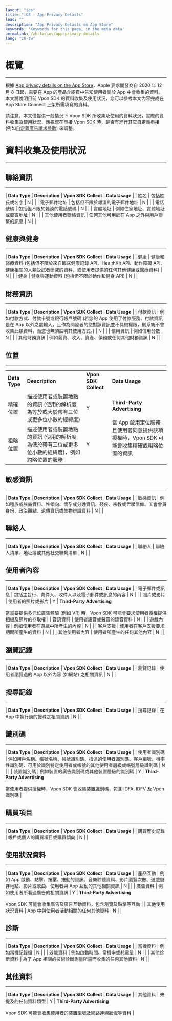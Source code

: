 ```yaml
---
layout: "ios"
title: "iOS - App Privacy Details"
lead: ""
description: "App Privacy Details on App Store"
keywords: 'Keywords for this page, in the meta data'
permalink: /zh-tw/ios/app-privacy-details
lang: "zh-tw"
---
```

# 概覽
---
根據 [App privacy details on the App Store]，Apple 要求開發商自 2020 年 12 月 8 日起，需要在 App 的產品介紹頁中告知使用者關於 App 中會收集的資料。本文將說明目前 Vpon SDK 的資料收集及使用狀況，您可以參考本文內容完成在 App Store Connect 上架所需填寫的資料。

請注意，本文僅提供一般情況下 Vpon SDK 所收集及使用的資料狀況，實際的資料收集及使用狀況，應視您在串接 Vpon SDK 時，是否有進行其它自定義串接 (例如[自定義廣告請求參數]) 來調整。

# 資料收集及使用狀況
---

## 聯絡資訊
---

| <b>Data Type</b> | <b>Description</b> | <b>Vpon SDK Collect</b> | <b>Data Usage</b> |
| 姓名 | 包括姓氏或名字 | N | |
| 電子郵件地址 | 包括但不限於雜湊的電子郵件地址 | N | |
| 電話號碼 | 包括但不限於雜湊的電話號碼 | N | |
| 實體地址 | 例如住家地址、實體地址或郵寄地址 | N | |
| 其他使用者聯絡資訊 | 任何其他可用於在 App 之外與用戶聯繫的訊息 | N | |

## 健康與健身
---

| <b>Data Type</b> | <b>Description</b> | <b>Vpon SDK Collect</b> | <b>Data Usage</b> |
| 健康 | 健康和醫療資料 (包括但不限於來自臨床健康記錄 API、HealthKit API、動作障礙 API、健康相關的人類受試者研究的資料、或使用者提供的任何其他健康或醫療資料) | N | |
| 健身 | 健身與運動資料 (包括但不限於動作和健身 API) | N | |

## 財務資訊
---

| <b>Data Type</b> | <b>Description</b> | <b>Vpon SDK Collect</b> | <b>Data Usage</b> |
| 付款資訊 | 例如付款方式、付款卡號或銀行帳戶號碼 (若您的 App 使用了付款服務、付款資訊是在 App 以外之處輸入，且作為開發者的您對該資訊並不具備權限，則系統不會收集此類資料，而您也無須註明其使用方式。) | N | |
| 信用資訊 | 例如信用分數 | N | |
| 其他財務資訊 | 例如薪資、收入、資產、債務或任何其他財務資訊 | N | |

## 位置
---

<table>
    <tr>
        <td><b>Data Type</b></td> 
        <td><b>Description</b></td>
        <td><b>Vpon SDK Collect</b></td>
        <td><b>Data Usage</b></td> 
   </tr>
    <tr>
        <td >精確位置</td>
        <td >描述使用者或裝置地點的資訊 (使用的解析度為等於或大於帶有三位或更多位小數的經緯度)</td>
        <td >Y</td>
        <td rowspan="2"><b>Third-Party Advertising</b> <br> <br>當 App 啟用定位服務且使用者同意提供該項授權時，Vpon SDK 可能會收集精確或粗略位置的資訊</td>
    </tr>
    <tr>
        <td >粗略位置</td> 
        <td >描述使用者或裝置地點的資訊 (使用的解析度為低於帶有三位或更多位小數的經緯度)，例如約略位置的服務</td>
        <td >Y</td> 
    </tr>
</table>

## 敏感資訊
---

| <b>Data Type</b> | <b>Description</b> | <b>Vpon SDK Collect</b> | <b>Data Usage</b> |
| 敏感資訊 | 例如種族或族裔資料、性傾向、懷孕或分娩資訊、殘疾、宗教或哲學信仰、工會會員身份、政治觀點、遺傳資訊或生物辨識資料 | N | |

## 聯絡人
---

| <b>Data Type</b> | <b>Description</b> | <b>Vpon SDK Collect</b> | <b>Data Usage</b> |
| 聯絡人 | 聯絡人清單、地址簿或其他社交聯繫清單 | N | |

## 使用者內容
---

| <b>Data Type</b> | <b>Description</b> | <b>Vpon SDK Collect</b> | <b>Data Usage</b> |
| 電子郵件或訊息 | 包括主旨行、寄件人、收件人以及電子郵件或訊息的內容 | N | |
| 照片或影片 | 使用者的照片或影片 | Y | <b>Third-Party Advertising</b> <br> <br> 當需要提供多元位廣告體驗 (例如 VR) 時，Vpon SDK 可能會要求使用者授權提供相機及照片的存取權 |
| 音訊資料 | 使用者語音或聲音的錄音資料 | N | |
| 遊戲內容 | 例如使用者在遊戲中所產生的內容 | N | |
| 客戶支援 | 使用者在客戶支援要求期間所產生的資料 | N | |
| 其他使用者內容 | 使用者所產生的任何其他內容 | N | |

## 瀏覽記錄
---

| <b>Data Type</b> | <b>Description</b> | <b>Vpon SDK Collect</b> | <b>Data Usage</b> |
| 瀏覽記錄 | 使用者瀏覽過的 App 以外內容 (如網站) 之相關資訊 | N | |

## 搜尋記錄
---

| <b>Data Type</b> | <b>Description</b> | <b>Vpon SDK Collect</b> | <b>Data Usage</b> |
| 搜尋記錄 | 在 App 中執行過的搜尋之相關資訊 | N | |

## 識別碼
---

| <b>Data Type</b> | <b>Description</b> | <b>Vpon SDK Collect</b> | <b>Data Usage</b> |
| 使用者識別碼 | 例如用戶名稱、帳號名稱、帳號識別碼、指派的使用者識別碼、客戶編號、機率性識別碼、可用於識別特定使用者或帳號的其他使用者層級或帳號層級識別碼 | N | |
| 裝置識別碼 | 例如裝置的廣告識別碼或其他裝置層級的識別碼 | Y | <b>Third-Party Advertising</b> <br> <br> 當使用者提供授權時，Vpon SDK 會收集裝置識別碼，包含 IDFA, IDFV 及 Vpon 識別碼 |

## 購買項目
---

| <b>Data Type</b> | <b>Description</b> | <b>Vpon SDK Collect</b> | <b>Data Usage</b> |
| 購買歷史記錄 | 帳戶或個人的購買項目或購買傾向 | N | |

## 使用狀況資料
---

| <b>Data Type</b> | <b>Description</b> | <b>Vpon SDK Collect</b> | <b>Data Usage</b> |
| 產品互動 | 例如 App 啟動、點擊、按壓、捲動的資訊、音樂聆聽資料、影片瀏覽次數、遊戲儲存地點、影片或歌曲、使用者與 App 互動的其他相關資訊 | N | |
| 廣告資料 | 例如使用者所看過廣告的相關資訊 | Y | <b>Third-Party Advertising</b> <br> <br>Vpon SDK 可能會收集廣告及廣告互動資料，包含瀏覽及點擊等互動 |
| 其他使用狀況資料 | App 中與使用者活動相關的任何其他資料 | N | |

## 診斷
---

| <b>Data Type</b> | <b>Description</b> | <b>Vpon SDK Collect</b> | <b>Data Usage</b> |
| 當機資料 | 例如當機記錄檔 | N | |
| 效能資料 | 例如啟動時間、當機率或耗電量 | N | |
| 其他診斷資料 | 為了 App 相關的技術診斷測量所需而收集的任何其他資料 | N | |

## 其他資料
---

| <b>Data Type</b> | <b>Description</b> | <b>Vpon SDK Collect</b> | <b>Data Usage</b> |
| 其他資料 | 未提及的任何資料類型 | Y | <b>Third-Party Advertising</b> <br> <br> Vpon SDK 可能會收集使用者的裝置型號及網路連線狀況等資料 |


[App privacy details on the App Store]: https://developer.apple.com/app-store/app-privacy-details/
[自定義廣告請求參數]: https://wiki.vpon.com/zh-tw/ios/advanced/#custreq